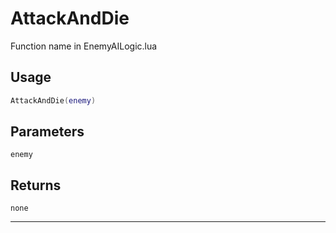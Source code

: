 # AttackAndDie
Function name in EnemyAILogic.lua
## Usage
```lua
AttackAndDie(enemy)
```
## Parameters
`enemy`
## Returns
`none`

---